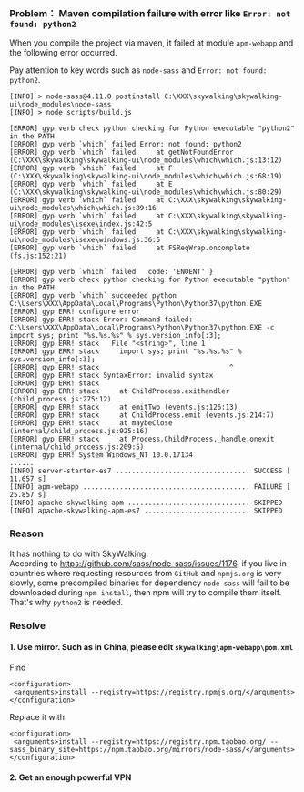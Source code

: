 ### Problem： Maven compilation failure with error like `Error: not found: python2`
When you compile the project via maven, it failed at module `apm-webapp` and the following error occurred.

Pay attention to key words such as `node-sass` and `Error: not found: python2`.

```
[INFO] > node-sass@4.11.0 postinstall C:\XXX\skywalking\skywalking-ui\node_modules\node-sass
[INFO] > node scripts/build.js

[ERROR] gyp verb check python checking for Python executable "python2" in the PATH
[ERROR] gyp verb `which` failed Error: not found: python2
[ERROR] gyp verb `which` failed     at getNotFoundError (C:\XXX\skywalking\skywalking-ui\node_modules\which\which.js:13:12)
[ERROR] gyp verb `which` failed     at F (C:\XXX\skywalking\skywalking-ui\node_modules\which\which.js:68:19)
[ERROR] gyp verb `which` failed     at E (C:\XXX\skywalking\skywalking-ui\node_modules\which\which.js:80:29)
[ERROR] gyp verb `which` failed     at C:\XXX\skywalking\skywalking-ui\node_modules\which\which.js:89:16
[ERROR] gyp verb `which` failed     at C:\XXX\skywalking\skywalking-ui\node_modules\isexe\index.js:42:5
[ERROR] gyp verb `which` failed     at C:\XXX\skywalking\skywalking-ui\node_modules\isexe\windows.js:36:5
[ERROR] gyp verb `which` failed     at FSReqWrap.oncomplete (fs.js:152:21)

[ERROR] gyp verb `which` failed   code: 'ENOENT' }
[ERROR] gyp verb check python checking for Python executable "python" in the PATH
[ERROR] gyp verb `which` succeeded python C:\Users\XXX\AppData\Local\Programs\Python\Python37\python.EXE
[ERROR] gyp ERR! configure error 
[ERROR] gyp ERR! stack Error: Command failed: C:\Users\XXX\AppData\Local\Programs\Python\Python37\python.EXE -c import sys; print "%s.%s.%s" % sys.version_info[:3];
[ERROR] gyp ERR! stack   File "<string>", line 1
[ERROR] gyp ERR! stack     import sys; print "%s.%s.%s" % sys.version_info[:3];
[ERROR] gyp ERR! stack                                ^
[ERROR] gyp ERR! stack SyntaxError: invalid syntax
[ERROR] gyp ERR! stack 
[ERROR] gyp ERR! stack     at ChildProcess.exithandler (child_process.js:275:12)
[ERROR] gyp ERR! stack     at emitTwo (events.js:126:13)
[ERROR] gyp ERR! stack     at ChildProcess.emit (events.js:214:7)
[ERROR] gyp ERR! stack     at maybeClose (internal/child_process.js:925:16)
[ERROR] gyp ERR! stack     at Process.ChildProcess._handle.onexit (internal/child_process.js:209:5)
[ERROR] gyp ERR! System Windows_NT 10.0.17134
......
[INFO] server-starter-es7 ................................. SUCCESS [ 11.657 s]
[INFO] apm-webapp ......................................... FAILURE [ 25.857 s]
[INFO] apache-skywalking-apm .............................. SKIPPED
[INFO] apache-skywalking-apm-es7 .......................... SKIPPED
```

### Reason

It has nothing to do with SkyWalking.   
According to https://github.com/sass/node-sass/issues/1176, if you live in countries where requesting resources from `GitHub` and `npmjs.org` is very slowly, some precompiled binaries for dependency `node-sass` will fail to be downloaded during `npm install`, then npm will try to compile them itself. That's why `python2` is needed.

### Resolve
#### 1. Use mirror. Such as in China, please edit `skywalking\apm-webapp\pom.xml`     
Find
```
<configuration>  
 <arguments>install --registry=https://registry.npmjs.org/</arguments>  
</configuration>
```
Replace it with
```
<configuration>  
 <arguments>install --registry=https://registry.npm.taobao.org/ --sass_binary_site=https://npm.taobao.org/mirrors/node-sass/</arguments>  
</configuration>
```
#### 2. Get an enough powerful VPN
